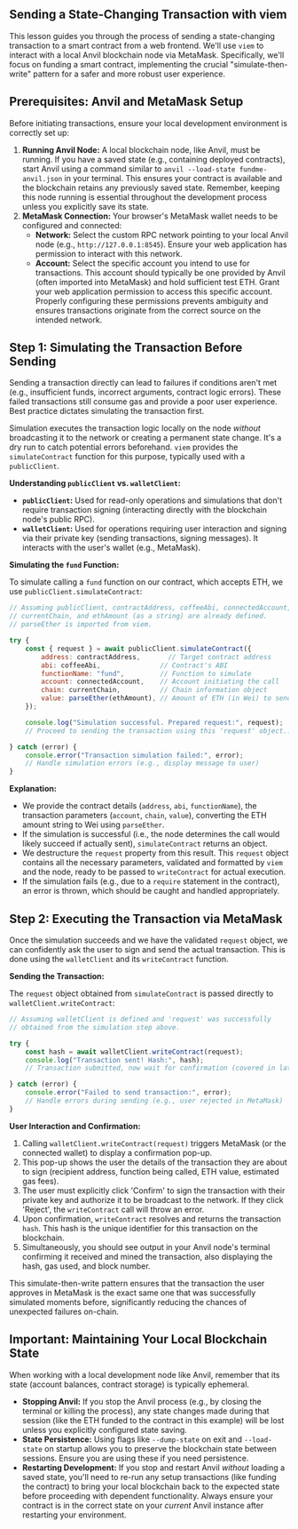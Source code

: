 ## Sending a State-Changing Transaction with viem

This lesson guides you through the process of sending a state-changing transaction to a smart contract from a web frontend. We'll use `viem` to interact with a local Anvil blockchain node via MetaMask. Specifically, we'll focus on funding a smart contract, implementing the crucial "simulate-then-write" pattern for a safer and more robust user experience.

## Prerequisites: Anvil and MetaMask Setup

Before initiating transactions, ensure your local development environment is correctly set up:

1.  **Running Anvil Node:** A local blockchain node, like Anvil, must be running. If you have a saved state (e.g., containing deployed contracts), start Anvil using a command similar to `anvil --load-state fundme-anvil.json` in your terminal. This ensures your contract is available and the blockchain retains any previously saved state. Remember, keeping this node running is essential throughout the development process unless you explicitly save its state.
2.  **MetaMask Connection:** Your browser's MetaMask wallet needs to be configured and connected:
    *   **Network:** Select the custom RPC network pointing to your local Anvil node (e.g., `http://127.0.0.1:8545`). Ensure your web application has permission to interact with this network.
    *   **Account:** Select the specific account you intend to use for transactions. This account should typically be one provided by Anvil (often imported into MetaMask) and hold sufficient test ETH. Grant your web application permission to access this specific account. Properly configuring these permissions prevents ambiguity and ensures transactions originate from the correct source on the intended network.

## Step 1: Simulating the Transaction Before Sending

Sending a transaction directly can lead to failures if conditions aren't met (e.g., insufficient funds, incorrect arguments, contract logic errors). These failed transactions still consume gas and provide a poor user experience. Best practice dictates simulating the transaction first.

Simulation executes the transaction logic locally on the node *without* broadcasting it to the network or creating a permanent state change. It's a dry run to catch potential errors beforehand. `viem` provides the `simulateContract` function for this purpose, typically used with a `publicClient`.

**Understanding `publicClient` vs. `walletClient`:**

*   **`publicClient`:** Used for read-only operations and simulations that don't require transaction signing (interacting directly with the blockchain node's public RPC).
*   **`walletClient`:** Used for operations requiring user interaction and signing via their private key (sending transactions, signing messages). It interacts with the user's wallet (e.g., MetaMask).

**Simulating the `fund` Function:**

To simulate calling a `fund` function on our contract, which accepts ETH, we use `publicClient.simulateContract`:

```javascript
// Assuming publicClient, contractAddress, coffeeAbi, connectedAccount,
// currentChain, and ethAmount (as a string) are already defined.
// parseEther is imported from viem.

try {
    const { request } = await publicClient.simulateContract({
        address: contractAddress,       // Target contract address
        abi: coffeeAbi,               // Contract's ABI
        functionName: "fund",         // Function to simulate
        account: connectedAccount,    // Account initiating the call
        chain: currentChain,          // Chain information object
        value: parseEther(ethAmount), // Amount of ETH (in Wei) to send
    });

    console.log("Simulation successful. Prepared request:", request);
    // Proceed to sending the transaction using this 'request' object...

} catch (error) {
    console.error("Transaction simulation failed:", error);
    // Handle simulation errors (e.g., display message to user)
}
```

**Explanation:**

*   We provide the contract details (`address`, `abi`, `functionName`), the transaction parameters (`account`, `chain`, `value`), converting the ETH amount string to Wei using `parseEther`.
*   If the simulation is successful (i.e., the node determines the call would likely succeed if actually sent), `simulateContract` returns an object.
*   We destructure the `request` property from this result. This `request` object contains all the necessary parameters, validated and formatted by `viem` and the node, ready to be passed to `writeContract` for actual execution.
*   If the simulation fails (e.g., due to a `require` statement in the contract), an error is thrown, which should be caught and handled appropriately.

## Step 2: Executing the Transaction via MetaMask

Once the simulation succeeds and we have the validated `request` object, we can confidently ask the user to sign and send the actual transaction. This is done using the `walletClient` and its `writeContract` function.

**Sending the Transaction:**

The `request` object obtained from `simulateContract` is passed directly to `walletClient.writeContract`:

```javascript
// Assuming walletClient is defined and 'request' was successfully
// obtained from the simulation step above.

try {
    const hash = await walletClient.writeContract(request);
    console.log("Transaction sent! Hash:", hash);
    // Transaction submitted, now wait for confirmation (covered in later lessons)

} catch (error) {
    console.error("Failed to send transaction:", error);
    // Handle errors during sending (e.g., user rejected in MetaMask)
}
```

**User Interaction and Confirmation:**

1.  Calling `walletClient.writeContract(request)` triggers MetaMask (or the connected wallet) to display a confirmation pop-up.
2.  This pop-up shows the user the details of the transaction they are about to sign (recipient address, function being called, ETH value, estimated gas fees).
3.  The user must explicitly click 'Confirm' to sign the transaction with their private key and authorize it to be broadcast to the network. If they click 'Reject', the `writeContract` call will throw an error.
4.  Upon confirmation, `writeContract` resolves and returns the transaction `hash`. This hash is the unique identifier for this transaction on the blockchain.
5.  Simultaneously, you should see output in your Anvil node's terminal confirming it received and mined the transaction, also displaying the hash, gas used, and block number.

This simulate-then-write pattern ensures that the transaction the user approves in MetaMask is the exact same one that was successfully simulated moments before, significantly reducing the chances of unexpected failures on-chain.

## Important: Maintaining Your Local Blockchain State

When working with a local development node like Anvil, remember that its state (account balances, contract storage) is typically ephemeral.

*   **Stopping Anvil:** If you stop the Anvil process (e.g., by closing the terminal or killing the process), any state changes made during that session (like the ETH funded to the contract in this example) will be lost unless you explicitly configured state saving.
*   **State Persistence:** Using flags like `--dump-state` on exit and `--load-state` on startup allows you to preserve the blockchain state between sessions. Ensure you are using these if you need persistence.
*   **Restarting Development:** If you stop and restart Anvil *without* loading a saved state, you'll need to re-run any setup transactions (like funding the contract) to bring your local blockchain back to the expected state before proceeding with dependent functionality. Always ensure your contract is in the correct state on your *current* Anvil instance after restarting your environment.